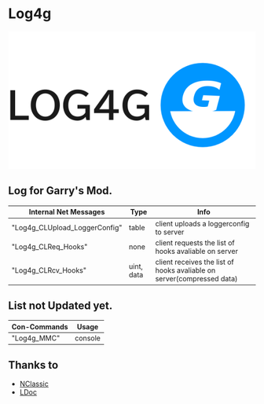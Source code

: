 # Log4g
![Log4g-logo](/Log4g-logo.png "Log4g Logo")
## Log for Garry's Mod.

| Internal Net Messages      | Type |Info|
| ----------- | ----------- |-----------|
|"Log4g_CLUpload_LoggerConfig"|table|client uploads a loggerconfig to server|
|"Log4g_CLReq_Hooks"|none|client requests the list of hooks avaliable on server|
|"Log4g_CLRcv_Hooks"|uint, data|client receives the list of hooks avaliable on server(compressed data)|

## List not Updated yet.

| Con-Commands      | Usage |
| ----------- | ----------- |
| "Log4g_MMC"      | console       |

## Thanks to
- [NClassic](https://github.com/ImpishDeathTech/nclassic)
- [LDoc](https://github.com/lunarmodules/LDoc)
